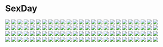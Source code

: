 # SexDay
![](https://konachan.com/image/a5959583981fc476ffe0d4b7d5f49467/Konachan.com%20-%20147232%20tagme.jpg)
![](https://konachan.com/image/8604b20b90250db9cf9761295a76189d/Konachan.com%20-%2043210%20cc%20code_geass%20green%20green_hair%20long_hair%20yellow_eyes.jpg)
![](https://konachan.com/image/b04353eb19dbdca20ffeaa8b4526df33/Konachan.com%20-%20172142%20ass%20bed%20blue_eyes%20blue_hair%20mahou_shoujo_madoka_magica%20miki_sayaka%20nude%20short_hair%20sideboob%20wa_%28genryusui%29.jpg)
![](https://konachan.com/image/64df753099db678a590321ecb1bcbde5/Konachan.com%20-%2014008%20club_maniax%20staff%20yuuki_tatsuya.jpg)
![](https://konachan.com/image/1f614a517fae3a1c663399e1387d8505/Konachan.com%20-%20179620%20all_male%20clouds%20ghostblade%20landscape%20male%20moon%20scenic%20signed%20sky%20sword%20weapon%20wlop.jpg)
![](https://konachan.com/image/3953901623950d5195b81c5dcca93d2a/Konachan.com%20-%2094654%20hyperdimension_neptunia%20if%20long_hair%20tsunako.jpg)
![](https://konachan.com/image/6935d3450c854135f6a286d0f29d7fc2/Konachan.com%20-%20182378%20anus%20ass%20breasts%20fingering%20garter%20hat%20long_hair%20masturbation%20nipples%20open_shirt%20ouma_tokiichi%20pink_eyes%20pink_hair%20pussy%20pussy_juice%20thighhighs%20touhou.jpg)
![](https://konachan.com/jpeg/b7d6f0db173d956e7b5d78f6511e61d7/Konachan.com%20-%20177109%20bed%20blue_hair%20breasts%20censored%20flowers%20game_cg%20kimi_to_boku_to_no_kishi_no_hibi%20long_hair%20nipples%20nude%20piriri%21%20purple_eyes%20rose%20vivian_le_alferia.jpg)
![](https://konachan.com/image/4383e01d91df8d22d3500c1cf7d1a335/Konachan.com%20-%20143831%20ass%20breasts%20brown_hair%20green_eyes%20hairu%20jpeg_artifacts%20mikado_ryouko%20nipples%20panties%20short_hair%20to_love_ru%20underwear.jpg)
![](https://konachan.com/jpeg/3498a9b8d053caa5e69276c7e322c7a1/Konachan.com%20-%20212145%20aqua_eyes%20arin_hanson%20blonde_hair%20christmas%20daniel_avidan%20fang%20freeze-ex%20game_grumps%20long_hair%20onepunch_man%20original%20teddy_bear%20touhou%20undertale.jpg)
![](https://konachan.com/jpeg/a4838476bf4211b651f5c9cbe8f1c475/Konachan.com%20-%20134243%20blonde_hair%20cafe_sourire%20drink%20eretto%20food%20gayarou%20mizushima_kasumi%20mizushima_serika%20natsume_eri%20ogiwara_kyouko%20pink_hair%20purple_hair.jpg)
![](https://konachan.com/image/2e7f8d09a9dab6cce2815540248dd54b/Konachan.com%20-%2060067%20bra%20green_hair%20headphones%20long_hair%20nagayori%20purple_hair%20school_uniform%20shorts%20skirt%20thighhighs%20underwear.jpg)
![](https://konachan.com/image/b84e121306615f2db507c85beaeb6d4d/Konachan.com%20-%2086067%20glasses%20highschool_of_the_dead%20school_uniform%20takagi_saya%20white.jpg)
![](https://konachan.com/image/191d1422803c59ca5c933bf701226d88/Konachan.com%20-%20173391%20akemi_homura%20black_hair%20boots%20doll%20headband%20long_hair%20miki_sayaka%20pantyhose%20pink_eyes%20sakura_kyouko%20sevten_%28ashkeroth%29%20skirt%20tomoe_mami.jpg)
![](https://konachan.com/image/8b845fcd666102edf1ac9b89732ffcd8/Konachan.com%20-%20256188%20animal_ears%20aqua_eyes%20ass%20blade_%26_soul%20cape%20christmas%20dress%20kyjsogom%20panties%20tagme_%28character%29%20tail%20tattoo%20thighhighs%20underwear%20watermark%20white_hair.jpg)
![](https://konachan.com/image/e87a7f427e226e09a1ffb2b24485ba0c/Konachan.com%20-%20138022%202girls%20blonde_hair%20breasts%20brown_eyes%20nipples%20nude.jpg)
![](https://konachan.com/image/de857d80add6cfdfa481bfb6b447c9e2/Konachan.com%20-%20241222%20aqua_eyes%20aqua_hair%20ass%20breasts%20hatsune_miku%20long_hair%20mirror%20no_bra%20ribbons%20thighhighs%20tokiti%20twintails%20vocaloid.jpg)
![](https://konachan.com/image/353ff935a020d4a361547ff09b63dc94/Konachan.com%20-%2034398%20black_hair%20cherry_blossoms%20clouds%20flowers%20hanging%20itoshiki_nozomu%20petals%20sayonara_zetsubou_sensei%20school_uniform%20short_hair%20skirt%20sky%20socks%20tree.jpg)
![](https://konachan.com/image/0962496d848a2d5cccbad47dc537cd80/Konachan.com%20-%2097722%20blonde_hair%20blush%20breasts%20charlotte_dunois%20cleavage%20infinite_stratos%20keito_%28kazamatuli%29%20no_bra%20open_shirt%20purple_eyes.jpg)
![](https://konachan.com/jpeg/fb282a17de7712a928febbc18e4921f1/Konachan.com%20-%20298997%20animal%20dress%20horse%20loli%20mani%20original%20purple_eyes%20purple_hair%20scan%20stockings%20teddy_bear%20twintails%20unicorn.jpg)
![](https://konachan.com/image/0dc98d1f0ed333e5c7db24b4f92fce1c/Konachan.com%20-%2067793%20animal_ears%20barefoot%20bell%20black_hair%20bow%20catgirl%20gray_eyes%20hakurei_reimu%20japanese_clothes%20miko%20ribbons%20tail%20touhou%20white.jpg)
![](https://konachan.com/jpeg/d897d2a0ced6a2a54762a0a6b5259b40/Konachan.com%20-%20138264%20barefoot%20breasts%20cherry_blossoms%20flowers%20japanese_clothes%20megurine_luka%20petals%20shoudoubutsu%20tree%20vocaloid.jpg)
![](https://konachan.com/jpeg/ad2bbf7bfcd56bc31a62a31ad669dfad/Konachan.com%20-%20221050%20bikini_top%20black_hood%20gloves%20gun%20hoodie%20kamezaemon%20original%20red%20torn_clothes%20weapon.jpg)
![](https://konachan.com/image/ba7b5466b53c909cacdcea37d4c2b616/Konachan.com%20-%2052019%20akiyama_mio%20k-on%21.jpg)
![](https://konachan.com/image/4b5fa0d03b130eccff5c91a501be8ee1/Konachan.com%20-%207048%20gagraphic%20logo%20usatsuka_eiji%20watermark.jpg)
![](https://konachan.com/image/e7e2c19a1712ecb28baeadd83eb27245/Konachan.com%20-%2015739%20jpeg_artifacts%20range_murata%20robot.jpg)
![](https://konachan.com/image/d135d41a55b1c42aac498aac6bdb0832/Konachan.com%20-%20264575%20book%20bow%20butterfly%20dress%20flowers%20hat%20kneehighs%20long_hair%20original%20vhumiku%20watermark%20white_hair%20witch%20witch_hat.jpg)
![](https://konachan.com/jpeg/64b06e8dbbb965b3990b58dc784c675c/Konachan.com%20-%20232517%20bed%20bow%20gi%28a%29rlish_number%20karasuma_chitose_%28girlish_number%29%20long_hair%20purple_eyes%20purple_hair%20skirt%20socks%20usume_shirou.jpg)
![](https://konachan.com/image/0a092cbb0a72e64b88e95730278ddb89/Konachan.com%20-%20276170%20apron%20bandage%20blonde_hair%20dress%20headdress%20loli%20long_hair%20natori_sana%20nurse%20paper%20red_eyes%20roll_okashi%20sana_channel%20wristwear.jpg)
![](https://konachan.com/image/25503de3c7993c17b8361f611d44cab7/Konachan.com%20-%20198523%20armor%20artoria_pendragon_%28all%29%20blonde_hair%20dress%20fate_%28series%29%20fate_stay_night%20green_eyes%20saber%20tsubasa19900920.jpg)
![](https://konachan.com/jpeg/3a5d58fb024087b9d848ec6c63a1a04e/Konachan.com%20-%20179453%20breasts%20brown_eyes%20game_cg%20kagura_yuu%20mizusawa_matsuri%20navel%20nipples%20open_shirt%20otonari_koi_sensou%20pink_hair%20pussy_juice%20sex%20short_hair%20sugar_house.jpg)
![](https://konachan.com/image/4648121aa7042257c91f389cc5a1bde1/Konachan.com%20-%2032043%20artoria_pendragon_%28all%29%20fate_%28series%29%20fate_stay_night%20saber%20saber_alter.jpg)
![](https://konachan.com/image/7dbd91cfcf3d553477457bf90fd2d727/Konachan.com%20-%20181422%20anthropomorphism%20hatsuga_%28dmaigmai%29%20kantai_collection%20taihou_%28kancolle%29.jpg)
![](https://konachan.com/image/0ef733f0d848208c4e1ae7072658a4a3/Konachan.com%20-%20253549%20ariados%20clouds%20dark%20elgyem%20froslass%20halloween%20lunala%20luxray%20marshadow%20mimikyu%20necrozma%20phantump%20pikachu%20pokemon%20sableye%20scenic%20sneasel%20tree%20water.jpg)
![](https://konachan.com/jpeg/ad21ade12bf1e7a9881a83016d4ac9b9/Konachan.com%20-%2060964%20disgaea%20etna%20nanakusa_amane%20panties%20red_eyes%20red_hair%20topless%20underwear.jpg)
![](https://konachan.com/image/c321d0ad9c69babb121c8204e48ee1e7/Konachan.com%20-%20135908%20aqua_eyes%20aqua_hair%20eto%20hatsune_miku%20miku_append%20thighhighs%20twintails%20umbrella%20vocaloid.jpg)
![](https://konachan.com/image/e551122a4dc12af735f1112f08b36681/Konachan.com%20-%2096225%209ji%20building%20city%20clouds%20food%20gloves%20horns%20motorcycle%20original%20ribbons%20scenic%20school_uniform.jpg)
![](https://konachan.com/image/fdb0c14ff9cf7a93f1ac92a7b8f353c5/Konachan.com%20-%20286390%20black_hair%20bra%20breasts%20cleavage%20glasses%20green_eyes%20jpeg_artifacts%20necklace%20original%20pantyhose%20see_through%20short_hair%20underwear%20wristwear.jpg)
![](https://konachan.com/jpeg/9a550286afa923b1cb99acd8a4991de6/Konachan.com%20-%20137821%20breasts%20censored%20cum%20neon_genesis_evangelion%20nipples%20nopan%20pussy%20soryu_asuka_langley%20tadano_akira.jpg)
![](https://konachan.com/jpeg/df7076d4a0f486b2efd45b19a55d5247/Konachan.com%20-%20233927%20black_hair%20bow%20brown_eyes%20dress%20houraisan_kaguya%20kan_%28aaaaari35%29%20long_hair%20magic%20touhou.jpg)
![](https://konachan.com/image/3d42022c1bcdf1a1a365399de6db4f68/Konachan.com%20-%2014037%20chibi%20maid%20murakami_suigun.jpg)
![](https://konachan.com/image/6eac5888e6b01216628947b75ca82f48/Konachan.com%20-%2087671%20building%20city%20clouds%20dress%20fire%20original%20see_through%20sky%20white_hair.jpg)
![](https://konachan.com/image/6e3efdb1fcad3c7f17b63c8f943332a8/Konachan.com%20-%20113106%20dark%20dress%20hatsune_miku%20twins%20vocaloid.jpg)
![](https://konachan.com/image/958f48e45a43ff35b7bca16fcc368196/Konachan.com%20-%2010909%20dreamsoft%20loli%20panties%20tagme%20thighhighs%20tsurugi_hagane%20underwear%20valentine.jpg)
![](https://konachan.com/jpeg/b7b7a04433d208a6cd82136747293824/Konachan.com%20-%20197246%20aircraft%20allenes%20clouds%20glasses%20hatsune_miku%20headphones%20kneehighs%20long_hair%20music%20paper%20school_uniform%20skirt%20twintails%20vocaloid.jpg)
![](https://konachan.com/image/2658b0db40e21a337a95f1d6566c7d8e/Konachan.com%20-%2077392%20angel_beats%21%20nakamura_yuri%20otonashi_yuzuru%20tachibana_kanade.jpg)
![](https://konachan.com/jpeg/0fa9f85324b724c85cbbfc588009b8d4/Konachan.com%20-%20241649%20ayase_eri%20clouds%20drink%20flowers%20food%20grass%20group%20hoshizora_rin%20kousaka_honoka%20microphone%20minami_kotori%20petals%20sky%20sonoda_umi%20toujou_nozomi%20yazawa_nico.jpg)
![](https://konachan.com/image/102f0cd7e71bf9a69ee329290d0d9424/Konachan.com%20-%206226%20shakugan_no_shana%20shana%20yoshida_kazumi.jpg)
![](https://konachan.com/image/3853b2b3f4ccb237f3b1dc41bf4e6272/Konachan.com%20-%20290928%202girls%20boots%20cape%20crossover%20flowers%20food%20goth-loli%20green_hair%20hatsune_miku%20ikushima%20kneehighs%20long_hair%20pocky%20short_hair%20socks%20twintails%20vocaloid.jpg)
![](https://konachan.com/jpeg/a72887f6928362c2f87bbe36dcdce71b/Konachan.com%20-%20206138%20game_cg%20gray_hair%20kokura_asahi%20long_hair%20navel_%28company%29%20red_eyes%20sakurakouji_luna%20shorts%20spread_legs%20suzuhira_hiro%20thighhighs.jpg)
![](https://konachan.com/jpeg/7e4bc408ab6041873a39c6564c7c6ef9/Konachan.com%20-%20258406%202girls%20aqua_eyes%20blonde_hair%20brown_hair%20fang%20gloves%20hat%20long_hair%20original%20pantyhose%20rabochicken%20scarf%20school_uniform%20snow%20twintails%20winter.jpg)
![](https://konachan.com/jpeg/4cfc2851485738a9bb22c2d73c9efa2b/Konachan.com%20-%20149209%20apron%20blush%20cube%20game_cg%20kanekiyo_miwa%20kurano-kunchi_no_futago_jijou%20kurano_mikoto%20naked_apron%20orange_hair%20skirt%20skirt_lift.jpg)
![](https://konachan.com/image/5376b8ea0386abcb71e0ae818ba539d1/Konachan.com%20-%2013251%20aizen_sousuke%20all_male%20bleach%20ichimaru_gin%20male%20tousen_kaname.jpg)
![](https://konachan.com/image/5fc6fd08507540b5d2e8c320d1d4f705/Konachan.com%20-%2045422%20hiiragi_ryo%20remilia_scarlet%20takaharu%20touhou%20vampire%20wings.jpg)
![](https://konachan.com/jpeg/cfcf6968201b8d8dd45fea4d48bc4b7c/Konachan.com%20-%20290397%202girls%20animal_ears%20bikini%20blue_hair%20breasts%20catgirl%20cleavage%20erect_nipples%20gray_hair%20hana_%28xenoblade%29%20long_hair%20swimsuit%20swordsouls%20techgirl%20xenoblade.jpg)
![](https://konachan.com/jpeg/055c0ee9db937679e32dc7e75f45e811/Konachan.com%20-%20264305%20anthropomorphism%20ass%20bikini%20blonde_hair%20blush%20cameltoe%20kantai_collection%20long_hair%20murasame_%28kancolle%29%20red_eyes%20swimsuit%20topless%20utahane_w%20wet.jpg)
![](https://konachan.com/image/509b4c4a8a4975d8e3ab146ff09f7556/Konachan.com%20-%2049183%20animal%20animal_ears%20bunny%20cat%20fox%20foxgirl%20sheep%20trickster.jpg)
![](https://konachan.com/image/5b59671c6e71edd039ec09e4547efe23/Konachan.com%20-%2054271%20bikini%20hatsune_miku%20nishiwaki%20project_diva%20swimsuit%20vocaloid.jpg)
![](https://konachan.com/image/9b0c79b2d146899f97070fbb35f16fe6/Konachan.com%20-%2013007%20tagme.jpg)
![](https://konachan.com/jpeg/38d77d2bd3b8a075904075737175505d/Konachan.com%20-%20278356%20animal_ears%20anthropomorphism%20arino_hiroshi%20azur_lane%20blush%20breasts%20foxgirl%20nipples%20nopan%20pantyhose%20third-party_edit%20undressing%20white%20yellow_eyes.jpg)
![](https://konachan.com/image/bdf2c8c7d3d20248ba934b2b94ef181d/Konachan.com%20-%20181532%20anthropomorphism%20blush%20brown_eyes%20byruu%20dress%20gray_hair%20kantai_collection%20navel%20school_uniform%20swimsuit%20twintails%20zettai_ryouiki.jpg)
![](https://konachan.com/jpeg/b2e1cd7bfed29290c67f5d9b8a0564dc/Konachan.com%20-%20192202%20aqua_hair%20blush%20boots%20chibi%20drink%20earmuffs%20fang%20group%20hat%20horns%20kaito%20long_hair%20male%20meiko%20pantyhose%20tie%20tree%20twintails%20vocaloid%20watermark%20wink.jpg)
![](https://konachan.com/image/1418dc6532ed9686605f9f717e86bdcb/Konachan.com%20-%2075385%20angel_beats%21%20ooyama%20tachibana_kanade.jpg)
![](https://konachan.com/image/9688ca0c7a3d23ca25f408b6c4231388/Konachan.com%20-%2021096%20da_capo%20yoshino_sakura.jpg)
![](https://konachan.com/image/1c94fe52d1fcb1b387f762bc37025353/Konachan.com%20-%20305755%20brown_hair%20fuu_%28fuore%29%20hoodie%20isshiki_iroha%20short_hair%20shorts%20yahari_ore_no_seishun_love_come_wa_machigatteiru..jpg)
![](https://konachan.com/image/6bd0e2dd008f636ab2652269dc3cb55b/Konachan.com%20-%2079822%202girls%20abhar%20blue_eyes%20blue_hair%20blush%20bow%20breasts%20brown_eyes%20brown_hair%20cleavage%20clouds%20dress%20hat%20koga_sayoko%20long_hair%20no_bra%20ribbons%20short_hair%20sky.jpg)
![](https://konachan.com/jpeg/2db6318bf72eb989c7cd5b2b24ba75f2/Konachan.com%20-%20288958%20aqua_eyes%20blonde_hair%20boku_wa_tomodachi_ga_sukunai%20breasts%20cait%20cleavage%20drink%20kashiwazaki_sena%20nipples%20see_through.jpg)
![](https://konachan.com/image/0789ddb39895b24264e688277ad8e656/Konachan.com%20-%20132084%20brown_hair%20macco%20original%20skirt.jpg)
![](https://konachan.com/image/1109b2035ef79202edff7eeb9326c15e/Konachan.com%20-%20175734%20blue_eyes%20blue_hair%20dress%20goomrrat%20league_of_legends%20long_hair%20sona_buvelle%20twintails.jpg)
![](https://konachan.com/jpeg/564b83084a21d530f7abc40bb353bc4f/Konachan.com%20-%2048927%20hayate_no_gotoku%20katsura_hinagiku.jpg)
![](https://konachan.com/image/a82f21e7b3babcb5015792acd9243c5e/Konachan.com%20-%2065292%20kamiya_tomoe%20panties%20red_eyes%20reiuji_utsuho%20thighhighs%20touhou%20underwear.jpg)
![](https://konachan.com/image/21c9a2a1954e68bad474fc4c0d9e7392/Konachan.com%20-%20263708%20blush%20book%20kurosawa_dia%20long_hair%20love_live%21_sunshine%21%21%20papi_%28papiron100%29%20pink_eyes%20pink_hair%20polychromatic%20signed%20white.jpg)
![](https://konachan.com/jpeg/40b6b8b45f28d34f81e62e50d7df4fdf/Konachan.com%20-%20219684%20breasts%20brown_hair%20cleavage%20green_eyes%20hat%20necklace%20ogino_atsuki%20original%20ponytail%20third-party_edit%20wristwear.jpg)
![](https://konachan.com/image/84e38fa7f2364b557e27f9cf4722d47e/Konachan.com%20-%20166711%20mechagirl%20original%20palow%20pink_eyes%20signed.jpg)
![](https://konachan.com/image/22acdb060573dd6986956e6ee2e3faef/Konachan.com%20-%20288720%20animal_ears%20cherry_blossoms%20flowers%20horns%20long_hair%20male%20original%20pink_eyes%20pink_hair%20pointed_ears%20signed%20watermark%20zero1510.jpg)
![](https://konachan.com/image/31f098a767bbcdb051ff2eb4e2899fea/Konachan.com%20-%20109628%202girls%20bed%20breasts%20brown_hair%20censored%20fingering%20game_cg%20kokuro_nozomi%20nipples%20nude%20pussy%20pussy_juice%20red_hair%20sekitsu_ayaka%20tel-o%20yuri.jpg)
![](https://konachan.com/image/556b8086beb687c388f710e78181fef5/Konachan.com%20-%204963%20snow%20tagme%20touji_no_sato.jpg)
![](https://konachan.com/jpeg/016f10f0412a75d12f9e819e0d5824f1/Konachan.com%20-%20148341%201_2_summer%20alcot%20ass%20ass_grab%20blush%20cameltoe%20game_cg%20gray_eyes%20hat%20kuonji_sora%20panties%20purple_hair%20ribbons%20sesena_yau%20thighhighs%20underwear.jpg)
![](https://konachan.com/jpeg/86d54f6f024e4b1421e747e11cfe3055/Konachan.com%20-%20303262%20anthropomorphism%20azur_lane%20le_malin_%28azur_lane%29%20pantyhose%20peroncho%20white_hair.jpg)
![](https://konachan.com/jpeg/ae9f3b820775329041ca31ba52178e31/Konachan.com%20-%20135628%20hat%20hinanawi_tenshi%20nue0192%20purple_hair%20red_eyes%20sword%20touhou%20weapon.jpg)
![](https://konachan.com/jpeg/8a384c730e7ea6a1b6c9c9c9197869ee/Konachan.com%20-%2089459%20aqua_eyes%20barefoot%20bed%20blue_hair%20breasts%20fingering%20furukawa_yui%20game_cg%20kuroya_shinobu%20masturbation%20nipples%20panties%20striped_panties%20trumple%20underwear.jpg)
![](https://konachan.com/jpeg/11323a5ac6f83ca98a9e154e71c28835/Konachan.com%20-%20285166%20azur_lane%20blue_eyes%20blue_hair%20breasts%20bunny%20choker%20cleavage%20damiaodi%20dress%20foxgirl%20gothic%20group%20headband%20horns%20loli%20long_hair%20twintails%20wink.jpg)
![](https://konachan.com/jpeg/9fe5e19adcc577cffdf1e2fe3cb4a041/Konachan.com%20-%2088101%20chibi%20darker_than_black%20dress%20short_hair%20white%20yin.jpg)
![](https://konachan.com/image/cf80f5e79d538a75ada175ff2006a408/Konachan.com%20-%207758%20hiiragi_kagami%20hiiragi_tsukasa%20izumi_konata%20lucky_star%20takara_miyuki.jpg)
![](https://konachan.com/image/4d3bc9c42aaca03b44ba603eaed6f4b9/Konachan.com%20-%20245296%20aqua_eyes%20blush%20chinomaron%20flowers%20gray_hair%20hat%20komeiji_koishi%20petals%20rose%20short_hair%20signed%20touhou.jpg)
![](https://konachan.com/jpeg/0b056740bfe0139fe27a3fff5ac2f47b/Konachan.com%20-%20226217%20anthropomorphism%20mingarts%20my_little_pony%20my_little_pony%3A_friendship_is_magic.jpg)
![](https://konachan.com/image/ce5c23bb0514caaddb87a14f04533e56/Konachan.com%20-%20190681%20building%20chong_feigiap%20city%20landscape%20original%20scenic%20school_uniform%20sunset.jpg)
![](https://konachan.com/jpeg/b046a6758876b2020841cc7b780c30d8/Konachan.com%20-%20222431%20moon%20nanomortis%20orange_eyes%20original%20polychromatic%20tears%20white_hair.jpg)
![](https://konachan.com/image/82f2f71a11644f6ff571a95d11781d18/Konachan.com%20-%20117219%2023ichiya%20aqua_hair%20bath%20bathtub%20gun%20hat%20hatsune_miku%20katana%20sword%20twintails%20uniform%20vocaloid%20weapon.jpg)
![](https://konachan.com/image/76f437a432007cbd85e8b5c42f272a80/Konachan.com%20-%2091362%20animal%20bikini%20bird%20breasts%20cichol%20cleavage%20dragon%20fish%20fleta%20lorna%20mabinogi%20morrighan%20nao%20neamhain%20siren%20sisco%20swimsuit%20triona%20water.jpg)
![](https://konachan.com/image/b828886eaca30bb658bc2ee6dedd6864/Konachan.com%20-%2028823%20cameltoe%20hayate_no_gotoku%20katsura_hinagiku%20taka_tony.jpg)
![](https://konachan.com/image/2de9972cee99a6f9c387241d4a7d5c49/Konachan.com%20-%20168577%20aqua_eyes%20armin_arlert%20black_hair%20blonde_hair%20blue_eyes%20boots%20brown_eyes%20brown_hair%20carla_jaeger%20eren_jaeger%20group%20marco_bodt%20scarf%20short_hair%20uniform.jpg)
![](https://konachan.com/jpeg/50c435bb0d7a4948102aaa66abd2fb98/Konachan.com%20-%20264612%20blush%20breasts%20choker%20long_hair%20nipples%20no_bra%20open_shirt%20original%20ponytail%20purple_hair%20rebe11%20red_eyes%20school_uniform%20skirt%20wet.jpg)
![](https://konachan.com/jpeg/3d9c472782c7769c9afc52eddf9206b9/Konachan.com%20-%20172202%202girls%20black_hair%20dress%20green_hair%20houjuu_nue%20itomugi-kun%20pointed_ears%20red_eyes%20short_hair%20tatara_kogasa%20thighhighs%20touhou%20wings%20zoom_layer.jpg)
![](https://konachan.com/image/c21f71f303e5e0659f082af2d9ba2eae/Konachan.com%20-%2073993%20blush%20fan%20japanese_clothes%20kimono%20original%20purple_eyes%20purple_hair%20short_hair.jpg)
![](https://konachan.com/image/ade98292039458ea16d36e43559f3f50/Konachan.com%20-%2028000%20minami-ke%20minami_chiaki%20minami_haruka%20minami_kana%20white.jpg)
![](https://konachan.com/image/930e0f6b6648413949f1094267361559/Konachan.com%20-%2059068%20hatsune_miku%20miwa_shirow%20vocaloid%20white.jpg)
![](https://konachan.com/image/c7b7a75dc995737703984b4d889dee38/Konachan.com%20-%20271884%20bicycle%20black_hair%20breasts%20brown_eyes%20cleavage%20gloves%20goggles%20ina_%28gokihoihoi%29%20original%20short_hair%20skirt%20socks.jpg)
![](https://konachan.com/image/d218d4b334cc298abc42da4105beb92b/Konachan.com%20-%20271046%20anus%20ass%20bed%20blue_eyes%20blush%20dark_skin%20nopan%20pokemon%20purple_hair%20pussy%20short_hair%20shpo%20sina_%28pokemon%29%20uncensored.jpg)
![](https://konachan.com/image/98c97bf3fb48028d2527945ee6419651/Konachan.com%20-%20289214%20anthropomorphism%20azur_lane%20black_hair%20breasts%20choker%20cleavage%20close%20dress%20lolicept%20long_hair%20red_eyes%20taihou_%28azur_lane%29.jpg)
